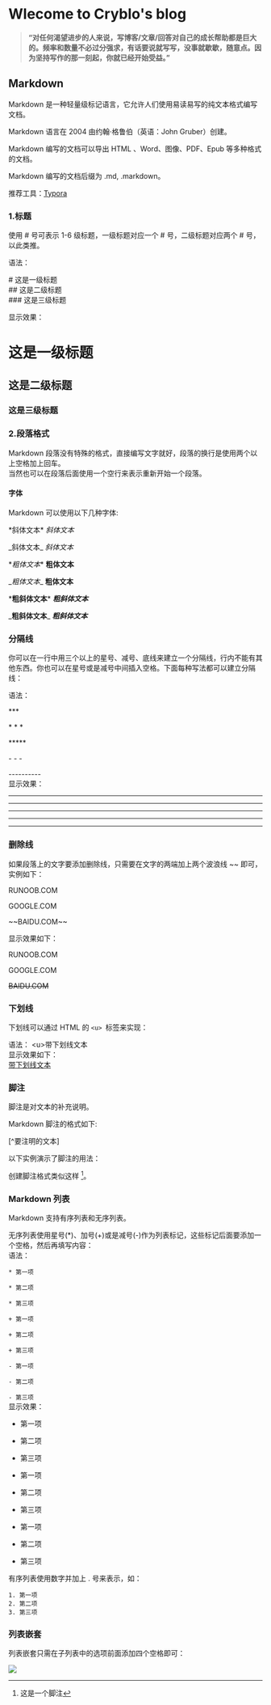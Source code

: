 # Wlecome to Cryblo's blog
  >**“对任何渴望进步的人来说，写博客/文章/回答对自己的成长帮助都是巨大的。频率和数量不必过分强求，有话要说就写写，没事就歇歇，随意点。因为坚持写作的那一刻起，你就已经开始受益。”**  
  
## Markdown
  Markdown 是一种轻量级标记语言，它允许人们使用易读易写的纯文本格式编写文档。

  Markdown 语言在 2004 由约翰·格鲁伯（英语：John Gruber）创建。

  Markdown 编写的文档可以导出 HTML 、Word、图像、PDF、Epub 等多种格式的文档。

  Markdown 编写的文档后缀为 .md, .markdown。

推荐工具：[Typora](https://typora.io/ "点击进入Typora官网")
### 1.标题  
使用 # 号可表示 1-6 级标题，一级标题对应一个 # 号，二级标题对应两个 # 号，以此类推。    

语法： 

\# 这是一级标题  
\## 这是二级标题  
\### 这是三级标题   

显示效果：
# 这是一级标题
## 这是二级标题  
### 这是三级标题  

### 2.段落格式  
Markdown 段落没有特殊的格式，直接编写文字就好，段落的换行是使用两个以上空格加上回车。  
当然也可以在段落后面使用一个空行来表示重新开始一个段落。  
#### 字体  
Markdown 可以使用以下几种字体:  

\*斜体文本*             *斜体文本*      

\_斜体文本_             _斜体文本_  

\**粗体文本**          **粗体文本**  

\__粗体文本__           __粗体文本__  

\***粗斜体文本***      ***粗斜体文本***  

\___粗斜体文本___       ___粗斜体文本___  
### 分隔线  
你可以在一行中用三个以上的星号、减号、底线来建立一个分隔线，行内不能有其他东西。你也可以在星号或是减号中间插入空格。下面每种写法都可以建立分隔线：  

语法：  

\***

\* * *

\*****

\- - -

\----------  
显示效果：  

***

* * *

*****

- - -

----------  
  
### 删除线   
如果段落上的文字要添加删除线，只需要在文字的两端加上两个波浪线 ~~ 即可，实例如下： 

RUNOOB.COM  

GOOGLE.COM  

\~~BAIDU.COM~~  

显示效果如下：  

RUNOOB.COM

GOOGLE.COM

~~BAIDU.COM~~   

### 下划线 
下划线可以通过 HTML 的 ```<u> ```标签来实现：
  
  
语法：
\<u>带下划线文本</u>  
显示效果如下：  
<u>带下划线文本</u> 
### 脚注  
脚注是对文本的补充说明。

Markdown 脚注的格式如下:

\[^要注明的文本]  

以下实例演示了脚注的用法：

创建脚注格式类似这样 [^JIAOZHU]。

[^JIAOZHU]: 这是一个脚注  
 


### Markdown 列表  

Markdown 支持有序列表和无序列表。

无序列表使用星号(*)、加号(+)或是减号(-)作为列表标记，这些标记后面要添加一个空格，然后再填写内容：  
语法：  

```* 第一项```  

```* 第二项```  

```* 第三项```

```+ 第一项```  

```+ 第二项```  

```+ 第三项```

```- 第一项```  

```- 第二项```  

```- 第三项```  
显示效果：  
* 第一项  

* 第二项

* 第三项

+ 第一项

+ 第二项 

+ 第三项

- 第一项  

- 第二项 

- 第三项  

有序列表使用数字并加上 . 号来表示，如：
```
1. 第一项
2. 第二项
3. 第三项
```  
### 列表嵌套 

列表嵌套只需在子列表中的选项前面添加四个空格即可：  

![](http://static.runoob.com/images/runoob-logo.png)
  
  






